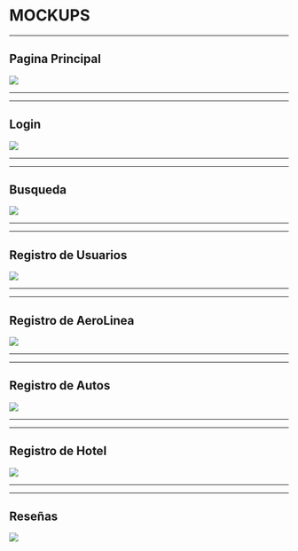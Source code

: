 
# MOCKUPS

**** 
## Pagina Principal
![](/imagenesMockups/Pagina_principal.png)
**** 
**** 




## Login
![](/imagenesMockups/LOGIN.png)
**** 
**** 

## Busqueda
![](/imagenesMockups/BUSQUEDA.pn)
**** 
**** 

## Registro de Usuarios
![](/imagenesMockups/Registro_Usuarios.png)
**** 
**** 


## Registro de AeroLinea
![](/imagenesMockups/Registrar_Aerolinea.png)
**** 
**** 



## Registro de Autos
![](/imagenesMockups/Registro_Autos.png)
**** 
**** 



## Registro de Hotel
![](/imagenesMockups/Registro_hotel.png)
**** 
**** 


## Reseñas
![](/imagenesMockups/resenas.png)



